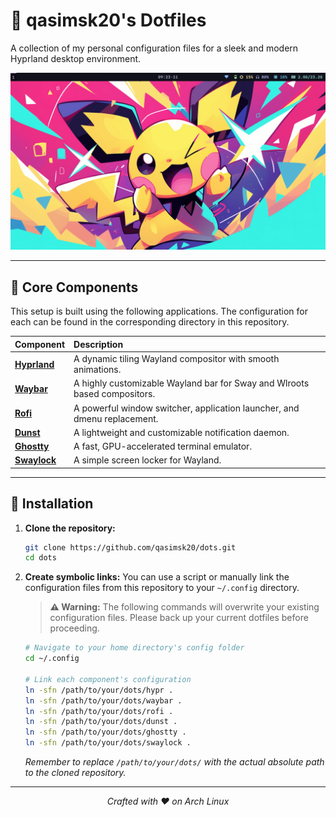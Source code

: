 # 🎨 qasimsk20's Dotfiles

A collection of my personal configuration files for a sleek and modern Hyprland desktop environment.

![Desktop Screenshot](https://raw.githubusercontent.com/qasimsk20/dots/main/home.png)

---

## 🚀 Core Components

This setup is built using the following applications. The configuration for each can be found in the corresponding directory in this repository.

| Component | Description |
| :--- | :--- |
| **[Hyprland](https://hyprland.org/)** | A dynamic tiling Wayland compositor with smooth animations. |
| **[Waybar](https://github.com/Alexays/Waybar)** | A highly customizable Wayland bar for Sway and Wlroots based compositors. |
| **[Rofi](https://github.com/davatorium/rofi)** | A powerful window switcher, application launcher, and dmenu replacement. |
| **[Dunst](https://dunst-project.org/)** | A lightweight and customizable notification daemon. |
| **[Ghostty](https://github.com/ghostty/ghostty)** | A fast, GPU-accelerated terminal emulator. |
| **[Swaylock](https://github.com/swaywm/swaylock)** | A simple screen locker for Wayland. |

---

## 🔧 Installation

1.  **Clone the repository:**
    ```bash
    git clone https://github.com/qasimsk20/dots.git
    cd dots
    ```

2.  **Create symbolic links:**
    You can use a script or manually link the configuration files from this repository to your `~/.config` directory.

    > **⚠️ Warning:** The following commands will overwrite your existing configuration files. Please back up your current dotfiles before proceeding.

    ```bash
    # Navigate to your home directory's config folder
    cd ~/.config

    # Link each component's configuration
    ln -sfn /path/to/your/dots/hypr .
    ln -sfn /path/to/your/dots/waybar .
    ln -sfn /path/to/your/dots/rofi .
    ln -sfn /path/to/your/dots/dunst .
    ln -sfn /path/to/your/dots/ghostty .
    ln -sfn /path/to/your/dots/swaylock .
    ```
    *Remember to replace `/path/to/your/dots/` with the actual absolute path to the cloned repository.*

---

<p align="center">
  <i>Crafted with ❤️ on Arch Linux</i>
</p>